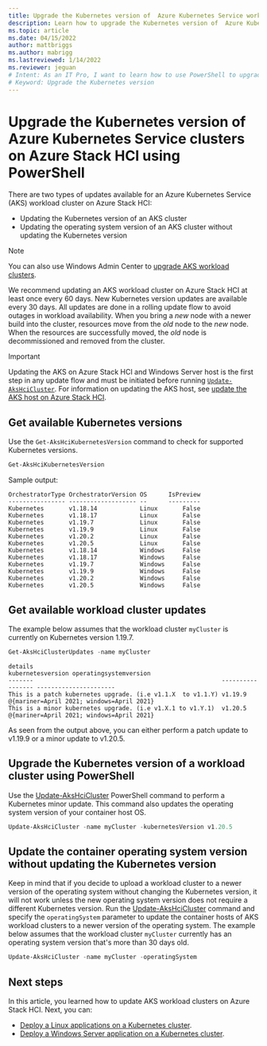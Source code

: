 ```yaml
---
title: Upgrade the Kubernetes version of  Azure Kubernetes Service workload clusters using PowerShell
description: Learn how to upgrade the Kubernetes version of  Azure Kubernetes Service workload clusters on Azure Stack HCI using PowerShell
ms.topic: article
ms.date: 04/15/2022
author: mattbriggs
ms.author: mabrigg 
ms.lastreviewed: 1/14/2022
ms.reviewer: jeguan
# Intent: As an IT Pro, I want to learn how to use PowerShell to upgrade the Kubernetes version of AKS workload clusters.
# Keyword: Upgrade the Kubernetes version 
---
```


# Upgrade the Kubernetes version of Azure Kubernetes Service clusters on Azure Stack HCI using PowerShell

There are two types of updates available for an Azure Kubernetes Service (AKS) workload cluster on Azure Stack HCI: 
- Updating the Kubernetes version of an AKS cluster
- Updating the operating system version of an AKS cluster without updating the Kubernetes version 

> [!NOTE]
> You can also use Windows Admin Center to [upgrade AKS workload clusters](upgrade-kubernetes.md).

We recommend updating an AKS workload cluster on Azure Stack HCI at least once every 60 days. New  Kubernetes version updates are available every 30 days. All updates are done in a rolling update flow to avoid outages in workload availability. When you bring a _new_ node with a newer build into the cluster, resources move from the _old_ node to the _new_ node. When the resources are successfully moved, the _old_ node is decommissioned and removed from the cluster.

> [!Important]
> Updating the AKS on Azure Stack HCI and Windows Server host is the first step in any update flow and must be initiated before running [`Update-AksHciCluster`](./reference/ps/update-akshcicluster.md). For information on updating the AKS host, see [update the AKS host on Azure Stack HCI](./update-akshci-host-powershell.md). 

## Get available Kubernetes versions
Use the `Get-AksHciKubernetesVersion` command to check for supported Kubernetes versions.

```powershell
Get-AksHciKubernetesVersion
```
Sample output:
```Output
OrchestratorType OrchestratorVersion OS      IsPreview
---------------- ------------------- --      ---------
Kubernetes       v1.18.14            Linux       False
Kubernetes       v1.18.17            Linux       False
Kubernetes       v1.19.7             Linux       False
Kubernetes       v1.19.9             Linux       False
Kubernetes       v1.20.2             Linux       False
Kubernetes       v1.20.5             Linux       False
Kubernetes       v1.18.14            Windows     False
Kubernetes       v1.18.17            Windows     False
Kubernetes       v1.19.7             Windows     False
Kubernetes       v1.19.9             Windows     False
Kubernetes       v1.20.2             Windows     False
Kubernetes       v1.20.5             Windows     False
```

## Get available workload cluster updates
The example below assumes that the workload cluster `myCluster` is currently on Kubernetes version 1.19.7.
```powershell
Get-AksHciClusterUpdates -name myCluster
```

```output
details                                                     kubernetesversion operatingsystemversion
-------                                                     ----------------- ----------------------
This is a patch kubernetes upgrade. (i.e v1.1.X  to v1.1.Y) v1.19.9           @{mariner=April 2021; windows=April 2021}
This is a minor kubernetes upgrade. (i.e v1.X.1 to v1.Y.1)  v1.20.5           @{mariner=April 2021; windows=April 2021}
```

As seen from the output above, you can either perform a patch update to v1.19.9 or a minor update to v1.20.5.

## Upgrade the Kubernetes version of a workload cluster using PowerShell

Use the [Update-AksHciCluster](./reference/ps/update-akshcicluster.md) PowerShell command to perform a Kubernetes minor update. This command also updates the operating system version of your container host OS.

```powershell
Update-AksHciCluster -name myCluster -kubernetesVersion v1.20.5
```

## Update the container operating system version without updating the Kubernetes version

Keep in mind that if you decide to upload a workload cluster to a newer version of the operating system without changing the Kubernetes version, it will not work unless the new operating system version does not require a different Kubernetes version. Run the [Update-AksHciCluster](./reference/ps/update-akshcicluster.md) command and specify the `operatingSystem` parameter to update the container hosts of AKS workload clusters to a newer version of the operating system. The example below assumes that the workload cluster `myCluster` currently has an operating system version that's more than 30 days old.

```powershell
Update-AksHciCluster -name myCluster -operatingSystem
```

## Next steps

In this article, you learned how to update AKS workload clusters on Azure Stack HCI. Next, you can:
- [Deploy a Linux applications on a Kubernetes cluster](./deploy-linux-application.md).
- [Deploy a Windows Server application on a Kubernetes cluster](./deploy-windows-application.md).